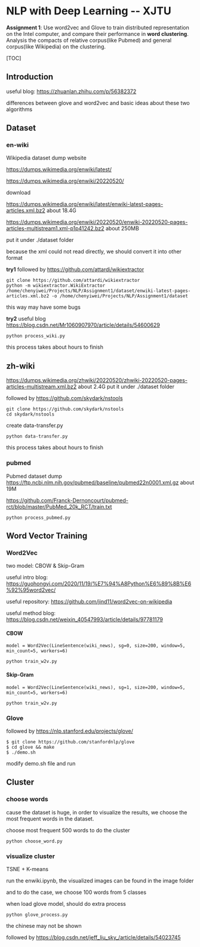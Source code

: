 # NLP with Deep Learning -- XJTU

**Assignment 1**: Use word2vec and Glove to train distributed representation on the Intel computer, and compare their performance in **word clustering**. Analysis the compacts of relative corpus(like Pubmed) and general corpus(like Wikipedia) on the clustering.

[TOC]

## Introduction 

useful blog: https://zhuanlan.zhihu.com/p/56382372

differences between glove and word2vec and basic ideas about these two algorithms

## Dataset

### en-wiki

Wikipedia dataset dump website  

https://dumps.wikimedia.org/enwiki/latest/

https://dumps.wikimedia.org/enwiki/20220520/

download

https://dumps.wikimedia.org/enwiki/latest/enwiki-latest-pages-articles.xml.bz2 about 18.4G

https://dumps.wikimedia.org/enwiki/20220520/enwiki-20220520-pages-articles-multistream1.xml-p1p41242.bz2 about 250MB

put it under ./dataset folder

because the xml could not read directly, we should convert it into other format

**try1** followed by https://github.com/attardi/wikiextractor

```
git clone https://github.com/attardi/wikiextractor
python -m wikiextractor.WikiExtractor /home/chenyiwei/Projects/NLP/Assignment1/dataset/enwiki-latest-pages-articles.xml.bz2 -o /home/chenyiwei/Projects/NLP/Assignment1/dataset
```

this way may have some bugs

**try2**  useful blog https://blog.csdn.net/Mr1060907970/article/details/54600629

```
python process_wiki.py
```

this process takes about hours to finish

## zh-wiki

https://dumps.wikimedia.org/zhwiki/20220520/zhwiki-20220520-pages-articles-multistream.xml.bz2 about 2.4G     put it under ./dataset folder

followed by https://github.com/skydark/nstools

```
git clone https://github.com/skydark/nstools
cd skydark/nstools
```

create data-transfer.py

```
python data-transfer.py
```

this process takes about hours to finish

### pubmed

Pubmed dataset dump https://ftp.ncbi.nlm.nih.gov/pubmed/baseline/pubmed22n0001.xml.gz about 19M

https://github.com/Franck-Dernoncourt/pubmed-rct/blob/master/PubMed_20k_RCT/train.txt

```
python process_pubmed.py
```



## Word Vector Training

### Word2Vec

two model: CBOW & Skip-Gram

useful intro blog: https://guohongyi.com/2020/11/19/%E7%94%A8Python%E6%89%8B%E6%92%95word2vec/

useful repository: https://github.com/jind11/word2vec-on-wikipedia

useful method blog: https://blog.csdn.net/weixin_40547993/article/details/97781179

#### CBOW

```
model = Word2Vec(LineSentence(wiki_news), sg=0, size=200, window=5, min_count=5, workers=6)
```

```
python train_w2v.py
```

#### Skip-Gram

```
model = Word2Vec(LineSentence(wiki_news), sg=1, size=200, window=5, min_count=5, workers=6)
```

```
python train_w2v.py
```

### Glove

followed by https://nlp.stanford.edu/projects/glove/

```
$ git clone https://github.com/stanfordnlp/glove
$ cd glove && make
$ ./demo.sh
```

modify demo.sh file and run

## Cluster

### choose words

cause the dataset is huge, in order to visualize the results, we choose the most frequent words in the dataset.

choose most frequent 500 words to do the cluster

```
python choose_word.py
```

### visualize cluster

TSNE + K-means

run the enwiki.ipynb, the visualized images can be found in the image folder

and to do the case, we choose 100 words from 5 classes 

when load glove model, should do extra process

```
python glove_process.py
```

the chinese may not be shown

followed by  https://blog.csdn.net/jeff_liu_sky_/article/details/54023745
